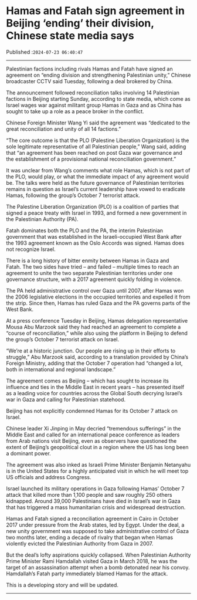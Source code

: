 # Hamas and Fatah sign agreement in Beijing ‘ending’ their division, Chinese state media says

Published :`2024-07-23 06:40:47`

---

Palestinian factions including rivals Hamas and Fatah have signed an agreement on “ending division and strengthening Palestinian unity,” Chinese broadcaster CCTV said Tuesday, following a deal brokered by China.

The announcement followed reconciliation talks involving 14 Palestinian factions in Beijing starting Sunday, according to state media, which come as Israel wages war against militant group Hamas in Gaza and as China has sought to take up a role as a peace broker in the conflict.

Chinese Foreign Minister Wang Yi said the agreement was “dedicated to the great reconciliation and unity of all 14 factions.”

“The core outcome is that the PLO (Palestine Liberation Organization) is the sole legitimate representative of all Palestinian people,” Wang said, adding that “an agreement has been reached on post Gaza war governance and the establishment of a provisional national reconciliation government.”

It was unclear from Wang’s comments what role Hamas, which is not part of the PLO, would play, or what the immediate impact of any agreement would be. The talks were held as the future governance of Palestinian territories remains in question as Israel’s current leadership have vowed to eradicate Hamas, following the group’s October 7 terrorist attack.

The Palestine Liberation Organization (PLO) is a coalition of parties that signed a peace treaty with Israel in 1993, and formed a new government in the Palestinian Authority (PA).

Fatah dominates both the PLO and the PA, the interim Palestinian government that was established in the Israeli-occupied West Bank after the 1993 agreement known as the Oslo Accords was signed. Hamas does not recognize Israel.

There is a long history of bitter enmity between Hamas in Gaza and Fatah. The two sides have tried – and failed – multiple times to reach an agreement to unite the two separate Palestinian territories under one governance structure, with a 2017 agreement quickly folding in violence.

The PA held administrative control over Gaza until 2007, after Hamas won the 2006 legislative elections in the occupied territories and expelled it from the strip. Since then, Hamas has ruled Gaza and the PA governs parts of the West Bank.

At a press conference Tuesday in Beijing, Hamas delegation representative Mousa Abu Marzook said they had reached an agreement to complete a “course of reconciliation,” while also using the platform in Beijing to defend the group’s October 7 terrorist attack on Israel.

“We’re at a historic junction. Our people are rising up in their efforts to struggle,” Abu Marzook said, according to a translation provided by China’s Foreign Ministry, adding that the October 7 operation had “changed a lot, both in international and regional landscape.”

The agreement comes as Beijing – which has sought to increase its influence and ties in the Middle East in recent years – has presented itself as a leading voice for countries across the Global South decrying Israel’s war in Gaza and calling for Palestinian statehood.

Beijing has not explicitly condemned Hamas for its October 7 attack on Israel.

Chinese leader Xi Jinping in May decried “tremendous sufferings” in the Middle East and called for an international peace conference as leaders from Arab nations visit Beijing, even as observers have questioned the extent of Beijing’s geopolitical clout in a region where the US has long been a dominant power.

The agreement was also inked as Israeli Prime Minister Benjamin Netanyahu is in the United States for a highly anticipated visit in which he will meet top US officials and address Congress.

Israel launched its military operations in Gaza following Hamas’ October 7 attack that killed more than 1,100 people and saw roughly 250 others kidnapped. Around 39,000 Palestinians have died in Israel’s war in Gaza that has triggered a mass humanitarian crisis and widespread destruction.

Hamas and Fatah signed a reconciliation agreement in Cairo in October 2017 under pressure from the Arab states, led by Egypt. Under the deal, a new unity government was supposed to take administrative control of Gaza two months later, ending a decade of rivalry that began when Hamas violently evicted the Palestinian Authority from Gaza in 2007.

But the deal’s lofty aspirations quickly collapsed. When Palestinian Authority Prime Minister Rami Hamdallah visited Gaza in March 2018, he was the target of an assassination attempt when a bomb detonated near his convoy. Hamdallah’s Fatah party immediately blamed Hamas for the attack.

This is a developing story and will be updated.

---

